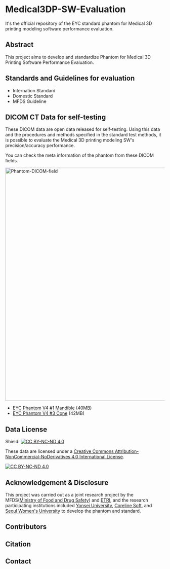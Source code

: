 # Medical3DP-SW-Evaluation

It's the official repository of the EYC standard phantom for Medical 3D printing modeling software performance evaluation.

## Abstract

This project aims to develop and standardize Phantom for Medical 3D Printing Software Performance Evaluation.

## Standards and Guidelines for evaluation 

* Internation Standard 
* Domestic Standard
* MFDS Guideline

## DICOM CT Data for self-testing 

These DICOM data are open data released for self-testing. Using this data and the procedures and methods specified in the standard test methods, it is possible to evaluate the Medical 3D printing modeling SW's precision/accuracy performance.

You can check the meta information of the phantom from these DICOM fields.

<img width="735" alt="Phantom-DICOM-field" src="https://github.com/hollobit/Medical3DP-SW-Evaluation/assets/998803/1b322f15-b842-4d7c-9b0c-6ef26b454c84">

* [EYC Phantom V4 #1 Mandible](/DICOM/Phantom_V4_1_Mandible) (40MB)
* [EYC Phantom V4 #3 Cone](/DICOM/Phantom_V4_3_Cone) (42MB)

## Data License

Shield: [![CC BY-NC-ND 4.0][cc-by-nc-nd-shield]][cc-by-nc-nd]

These data are licensed under a
[Creative Commons Attribution-NonCommercial-NoDerivatives 4.0 International License][cc-by-nc-nd].

[![CC BY-NC-ND 4.0][cc-by-nc-nd-image]][cc-by-nc-nd]

[cc-by-nc-nd]: http://creativecommons.org/licenses/by-nc-nd/4.0/
[cc-by-nc-nd-image]: https://licensebuttons.net/l/by-nc-nd/4.0/88x31.png
[cc-by-nc-nd-shield]: https://img.shields.io/badge/License-CC%20BY--NC--ND%204.0-lightgrey.svg

## Acknowledgement & Disclosure

This project was carried out as a joint research project by the MFDS([Ministry of Food and Drug Safety](https://mfds.go.kr/eng/index.do)) and [ETRI](https://www.etri.re.kr/eng/main/main.etri), and the research participating institutions included [Yonsei University](https://www.yonsei.ac.kr/en_sc/), [Coreline Soft](https://www.corelinesoft.com/en/), and [Seoul Women's University](https://www.swu.ac.kr/englishindex.do) to develop the phantom and standard. 

## Contributors 

## Citation

## Contact 


